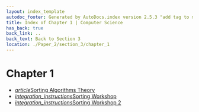 ```yaml
---
layout: index_template
autodoc_footer: Generated by AutoDocs.index version 2.5.3 "add tag to make &lt;base&gt; work" ⓒ Starwort, 2020
title: Index of Chapter 1 | Computer Science
has_back: true
back_link: ..
back_text: Back to Section 3
location: ./Paper_2/section_3/chapter_1
---
```


# **Chapter 1**

- <a href='./sorting_algorithms_theory.html'><i title='MD file' class="material-icons">article</i>Sorting Algorithms Theory</a>
- <a href='./sorting_workshop.ipynb'><i title='IPYNB file' class="material-icons">integration_instructions</i>Sorting Workshop</a>
- <a href='./sorting_workshop_2.ipynb'><i title='IPYNB file' class="material-icons">integration_instructions</i>Sorting Workshop 2</a>
